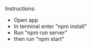 Instructions:

  - Open app
  - In terminal enter "npm install"
  - Run "npm run server"
  - then run "npm start"